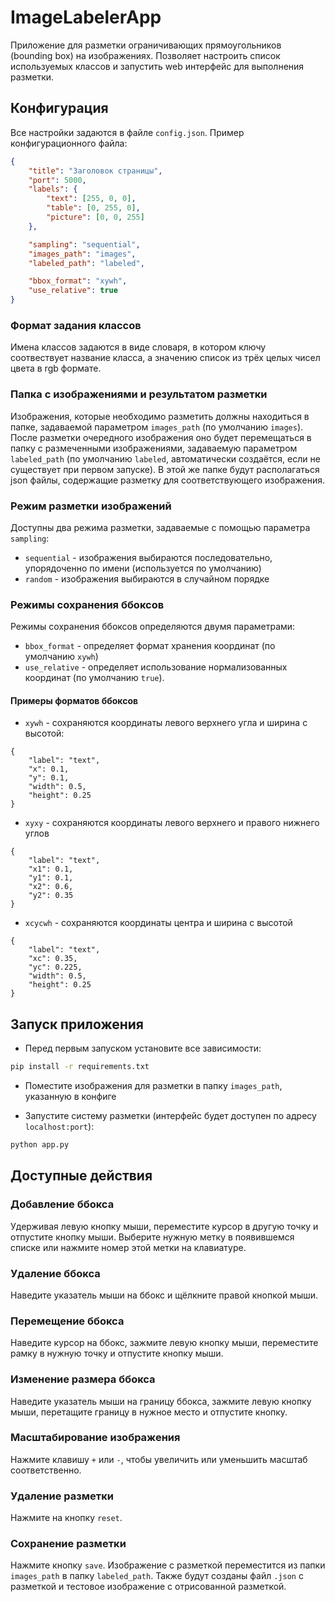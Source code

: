 # ImageLabelerApp
Приложение для разметки ограничивающих прямоугольников (bounding box) на изображениях. Позволяет настроить список используемых классов и запустить web интерфейс для выполнения разметки.

## Конфигурация
Все настройки задаются в файле `config.json`. Пример конфигурационного файла:

```json
{
    "title": "Заголовок страницы",
    "port": 5000,
    "labels": {
        "text": [255, 0, 0],
        "table": [0, 255, 0],
        "picture": [0, 0, 255]
    },

    "sampling": "sequential",
    "images_path": "images",
    "labeled_path": "labeled",

    "bbox_format": "xywh",
    "use_relative": true
}

```

### Формат задания классов

Имена классов задаются в виде словаря, в котором ключу соотвествует название класса, а значению список из трёх целых чисел цвета в rgb формате.

### Папка с изображениями и результатом разметки

Изображения, которые необходимо разметить должны находиться в папке, задаваемой параметром `images_path` (по умолчанию `images`). После разметки очередного изображения оно будет перемещаться в папку с размеченными изображениями, задаваемую параметром `labeled_path` (по умолчанию `labeled`, автоматически создаётся, если не существует при первом запуске). В этой же папке будут располагаться json файлы, содержащие разметку для соответствующего изображения.

### Режим разметки изображений

Доступны два режима разметки, задаваемые с помощью параметра `sampling`:
* `sequential` - изображения выбираются последовательно, упорядоченно по имени (используется по умолчанию)
* `random` - изображения выбираются в случайном порядке

### Режимы сохранения ббоксов

Режимы сохранения ббоксов определяются двумя параметрами:

* `bbox_format` - определяет формат хранения координат (по умолчанию `xywh`)
* `use_relative` - определяет использование нормализованных координат (по умолчанию `true`).


#### Примеры форматов ббоксов

* `xywh` - сохраняются координаты левого верхнего угла и ширина с высотой:

```
{
    "label": "text",
    "x": 0.1,
    "y": 0.1,
    "width": 0.5,
    "height": 0.25
}
```

* `xyxy` - сохраняются координаты левого верхнего и правого нижнего углов

```
{
    "label": "text",
    "x1": 0.1,
    "y1": 0.1,
    "x2": 0.6,
    "y2": 0.35
}
```

* `xcycwh` - сохраняются координаты центра и ширина с высотой

```
{
    "label": "text",
    "xc": 0.35,
    "yc": 0.225,
    "width": 0.5,
    "height": 0.25
}
```


## Запуск приложения

* Перед первым запуском установите все зависимости:
```bash
pip install -r requirements.txt
```

* Поместите изображения для разметки в папку `images_path`, указанную в конфиге

* Запустите систему разметки (интерфейс будет доступен по адресу `localhost:port`):
```bash
python app.py
```

## Доступные действия

### Добавление ббокса
Удерживая левую кнопку мыши, переместите курсор в другую точку и отпустите кнопку мыши. Выберите нужную метку в появившемся списке или нажмите номер этой метки на клавиатуре.

### Удаление ббокса
Наведите указатель мыши на ббокс и щёлкните правой кнопкой мыши.

### Перемещение ббокса
Наведите курсор на ббокс, зажмите левую кнопку мыши, переместите рамку в нужную точку и отпустите кнопку мыши.

### Изменение размера ббокса
Наведите указатель мыши на границу ббокса, зажмите левую кнопку мыши, перетащите границу в нужное место и отпустите кнопку.

### Масштабирование изображения
Нажмите клавишу `+` или `-`, чтобы увеличить или уменьшить масштаб соответственно.

### Удаление разметки
Нажмите на кнопку `reset`.

### Сохранение разметки
Нажмите кнопку `save`. Изображение с разметкой переместится из папки `images_path` в папку `labeled_path`. Также будут созданы файл `.json` с разметкой и тестовое изображение с отрисованной разметкой.